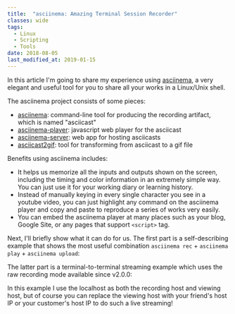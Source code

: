 ```yaml
---
title:  "asciinema: Amazing Terminal Session Recorder"
classes: wide
tags: 
  - Linux
  - Scripting
  - Tools
date: 2018-08-05
last_modified_at: 2019-01-15
---
```


In this article I'm going to share my experience using [asciinema](https://asciinema.org), a very elegant and useful tool for you to share all your works in a Linux/Unix shell.

The asciinema project consists of some pieces:
- [asciinema](https://github.com/asciinema/asciinema): command-line tool for producing the recording artifact, which is named "asciicast"
- [asciinema-player](https://github.com/asciinema/asciinema-player): javascript web player for the asciicast
- [asciinema-server](https://github.com/asciinema/asciinema-server): web app for hosting asciicasts
- [asciicast2gif](https://github.com/asciinema/asciicast2gif): tool for transforming from asciicast to a gif file

Benefits using asciinema includes:
- It helps us memorize all the inputs and outputs shown on the screen, including the timing and color information in an extremely simple way. You can just use it for your working diary or learning history.
- Instead of manually keying in every single character you see in a youtube video, you can just highlight any command on the asciinema player and copy and paste to reproduce a series of works very easily.
- You can embed the asciinema player at many places such as your blog, Google Site, or any pages that support `<script>` tag.

Next, I'll briefly show what it can do for us. The first part is a self-describing example that shows the most useful combination `asciinema rec` + `asciinema play` + `asciinema upload`:
<script id="asciicast-YF4J9BXk1Ym8l5r5oz8ZQcsYg" src="https://asciinema.org/a/YF4J9BXk1Ym8l5r5oz8ZQcsYg.js" async data-size="big"></script>

The latter part is a terminal-to-terminal streaming example which uses the raw recording mode available since v2.0.0:
<script id="asciicast-ZkdPJOQBJzlRGf5R6wEHiJT9S" src="https://asciinema.org/a/ZkdPJOQBJzlRGf5R6wEHiJT9S.js" async></script>
In this example I use the localhost as both the recording host and viewing host, but of course you can replace the viewing host with your friend's host IP or your customer's host IP to do such a live streaming!

